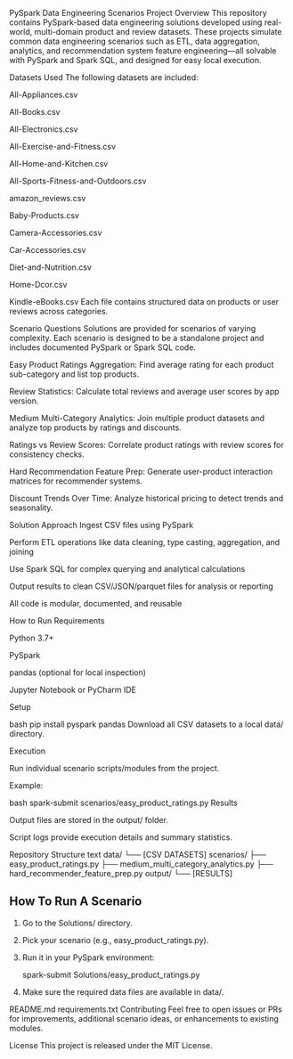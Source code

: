 PySpark Data Engineering Scenarios
Project Overview
This repository contains PySpark-based data engineering solutions developed using real-world, multi-domain product and review datasets. These projects simulate common data engineering scenarios such as ETL, data aggregation, analytics, and recommendation system feature engineering—all solvable with PySpark and Spark SQL, and designed for easy local execution.

Datasets Used
The following datasets are included:

All-Appliances.csv

All-Books.csv

All-Electronics.csv

All-Exercise-and-Fitness.csv

All-Home-and-Kitchen.csv

All-Sports-Fitness-and-Outdoors.csv

amazon_reviews.csv

Baby-Products.csv

Camera-Accessories.csv

Car-Accessories.csv

Diet-and-Nutrition.csv

Home-Dcor.csv

Kindle-eBooks.csv
Each file contains structured data on products or user reviews across categories.

Scenario Questions
Solutions are provided for scenarios of varying complexity. Each scenario is designed to be a standalone project and includes documented PySpark or Spark SQL code.

Easy
Product Ratings Aggregation: Find average rating for each product sub-category and list top products.

Review Statistics: Calculate total reviews and average user scores by app version.

Medium
Multi-Category Analytics: Join multiple product datasets and analyze top products by ratings and discounts.

Ratings vs Review Scores: Correlate product ratings with review scores for consistency checks.

Hard
Recommendation Feature Prep: Generate user-product interaction matrices for recommender systems.

Discount Trends Over Time: Analyze historical pricing to detect trends and seasonality.

Solution Approach
Ingest CSV files using PySpark

Perform ETL operations like data cleaning, type casting, aggregation, and joining

Use Spark SQL for complex querying and analytical calculations

Output results to clean CSV/JSON/parquet files for analysis or reporting

All code is modular, documented, and reusable

How to Run
Requirements

Python 3.7+

PySpark

pandas (optional for local inspection)

Jupyter Notebook or PyCharm IDE

Setup

bash
pip install pyspark pandas
Download all CSV datasets to a local data/ directory.

Execution

Run individual scenario scripts/modules from the project.

Example:

bash
spark-submit scenarios/easy_product_ratings.py
Results

Output files are stored in the output/ folder.

Script logs provide execution details and summary statistics.

Repository Structure
text
data/
  └── [CSV DATASETS]
scenarios/
  ├── easy_product_ratings.py
  ├── medium_multi_category_analytics.py
  ├── hard_recommender_feature_prep.py
output/
  └── [RESULTS]

## How To Run A Scenario

1. Go to the Solutions/ directory.
2. Pick your scenario (e.g., easy_product_ratings.py).
3. Run it in your PySpark environment:

   spark-submit Solutions/easy_product_ratings.py

4. Make sure the required data files are available in data/.


README.md
requirements.txt
Contributing
Feel free to open issues or PRs for improvements, additional scenario ideas, or enhancements to existing modules.

License
This project is released under the MIT License.

